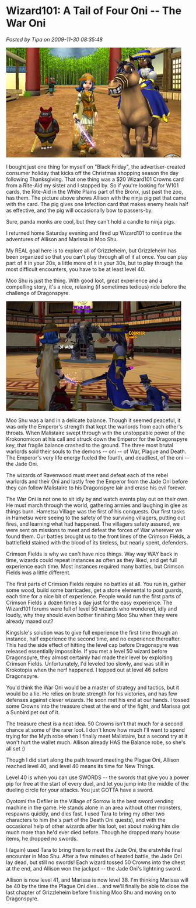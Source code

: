 # Wizard101: A Tail of Four Oni -- The War Oni

*Posted by Tipa on 2009-11-30 08:35:48*

![Allison and Marissa in Moo Shu](../../../uploads/2009/11/WizardGraphicalClient-2009-11-29-13-15-20-97.jpg "Allison and Marissa in Moo Shu")

I bought just one thing for myself on "Black Friday", the advertiser-created consumer holiday that kicks off the Christmas shopping season the day following Thanksgiving. That one thing was a $20 Wizard101 Crowns card from a Rite-Aid my sister and I stopped by. So if you're looking for W101 cards, the Rite-Aid in the White Plains part of the Bronx, just past the zoo, has them. The picture above shows Allison with the ninja pig pet that came with the card. The pig gives one Infection card that makes enemy heals half as effective, and the pig will occasionally bow to passers-by.

Sure, panda monks are cool, but they can't hold a candle to ninja pigs.

I returned home Saturday evening and fired up Wizard101 to continue the adventures of Allison and Marissa in Moo Shu.

My REAL goal here is to explore all of Grizzleheim, but Grizzleheim has been organized so that you can't play through all of it at once. You can play part of it in your 20s, a little more of it in your 30s, but to play through the most difficult encounters, you have to be at least level 40.

Moo Shu is just the thing. With good loot, great experience and a compelling story, it's a nice, relaxing (if sometimes tedious) ride before the challenge of Dragonspyre.

![War Oni](../../../uploads/2009/11/WizardGraphicalClient-2009-11-29-15-32-00-55.jpg "War Oni")

Moo Shu was a land in a delicate balance. Though it seemed peaceful, it was only the Emperor's strength that kept the warlords from each other's throats. When Malistaire swept through with the unstoppable power of the Krokonomicon at his call and struck down the Emperor for the Dragonspyre key, that fragile balance crashed to the ground. The three most brutal warlords sold their souls to the demons -- oni -- of War, Plague and Death. The Emperor's very life energy fueled the fourth, and deadliest, of the oni -- the Jade Oni.

The wizards of Ravenwood must meet and defeat each of the rebel warlords and their Oni and lastly free the Emperor from the Jade Oni before they can follow Malistaire to his Dragonspyre lair and erase his evil forever.

The War Oni is not one to sit idly by and watch events play out on their own. He must march through the world, gathering armies and laughing in glee as things burn. Hametsu Village was the first of his conquests. Our first tasks in Hametsu were seeing to the safety of the surviving villagers, putting out fires, and learning what had happened. The villagers safety assured, we were sent on missions to meet and defeat the forces of War wherever we found them. Our battles brought us to the front lines of the Crimson Fields, a battlefield stained with the blood of its tireless, but nearly spent, defenders.

Crimson Fields is why we can't have nice things. Way way WAY back in time, wizards could repeat instances as often as they liked, and get full experience each time. Most instances required many battles, but Crimson Fields was a little different.

The first parts of Crimson Fields require no battles at all. You run in, gather some wood, build some barricades, get a stone elemental to post guards, each time for a nice bit of experience. People would run the first parts of Crimson Fields a dozen times a day just for the easy experience. The Wizard101 forums were full of level 50 wizards who wondered, idly and loudly, why they should even bother finishing Moo Shu when they were already maxed out?

KingsIsle's solution was to give full experience the first time through an instance, half experience the second time, and no experience thereafter. This had the side effect of hitting the level cap before Dragonspyre was released essentially impossible. If you met a level 50 wizard before Dragonspyre, they almost certainly had made their level by exploiting Crimson Fields. Unfortunately, I'd leveled too slowly, and was still in Krokotopia when the nerf happened. I topped out at level 46 before Dragonspyre.

You'd think the War Oni would be a master of strategy and tactics, but it would be a lie. He relies on brute strength for his victories, and has few defenses against clever wizards. He soon met his end at our hands. I tossed some Crowns into the treasure chest at the end of the fight, and Marissa got a Sunbird pet out of it. 

The treasure chest is a neat idea. 50 Crowns isn't that much for a second chance at some of the rarer loot. I don't know how much I'll want to spend trying for the Myth robe when I finally meet Malistaire, but a second try at it won't hurt the wallet much. Allison already HAS the Balance robe, so she's all set :)

Though I did start along the path toward meeting the Plague Oni, Allison reached level 40, and level 40 means its time for New Things.

Level 40 is when you can use SWORDS -- the swords that give you a power pip for free at the start of every duel, and let you jump into the middle of the dueling circle for your attacks. You just GOTTA have a sword.

Oyotomi the Defiler in the Village of Sorrow is the best sword vending machine in the game. He stands alone in an area without other monsters, respawns quickly, and dies fast. I used Tara to bring my other two characters to him (he's part of the Death Oni quests), and with the occasional help of other wizards after his loot, set about making him die much more than he'd ever died before. Though he dropped many house items, he dropped no swords.

I (again) used Tara to bring them to meet the Jade Oni, the erstwhile final encounter in Moo Shu. After a few minutes of heated battle, the Jade Oni lay dead, but still no swords! Each wizard tossed 50 Crowns into the chest at the end, and Allison won the jackpot -- the Jade Oni's lightning sword.

Allison is now level 41, and Marissa is now level 38. I'm thinking Marissa will be 40 by the time the Plague Oni dies... and we'll finally be able to close the last chapter of Grizzleheim before finishing Moo Shu and moving on to Dragonspyre.

